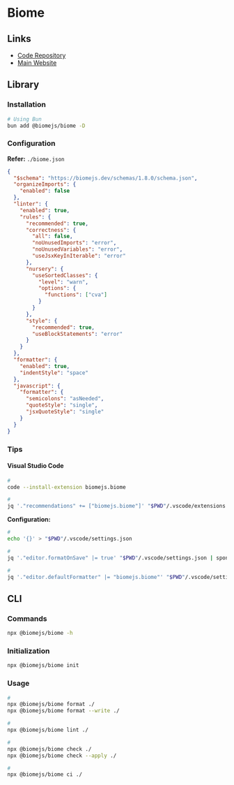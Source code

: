 # Biome

<!--
https://github.com/HazelHook/Hazel/blob/main/biome.json
-->

## Links

- [Code Repository](https://github.com/biomejs/biome)
- [Main Website](https://biomejs.dev)

## Library

### Installation

```sh
# Using Bun
bun add @biomejs/biome -D
```

### Configuration

<!--
    "lint": "biome check .",
    "lint:fix": "biome check . --apply",
-->

**Refer:** `./biome.json`

```json
{
  "$schema": "https://biomejs.dev/schemas/1.8.0/schema.json",
  "organizeImports": {
    "enabled": false
  },
  "linter": {
    "enabled": true,
    "rules": {
      "recommended": true,
      "correctness": {
        "all": false,
        "noUnusedImports": "error",
        "noUnusedVariables": "error",
        "useJsxKeyInIterable": "error"
      },
      "nursery": {
        "useSortedClasses": {
          "level": "warn",
          "options": {
            "functions": ["cva"]
          }
        }
      },
      "style": {
        "recommended": true,
        "useBlockStatements": "error"
      }
    }
  },
  "formatter": {
    "enabled": true,
    "indentStyle": "space"
  },
  "javascript": {
    "formatter": {
      "semicolons": "asNeeded",
      "quoteStyle": "single",
      "jsxQuoteStyle": "single"
    }
  }
}
```

### Tips

#### Visual Studio Code

```sh
#
code --install-extension biomejs.biome

#
jq '."recommendations" += ["biomejs.biome"]' "$PWD"/.vscode/extensions.json | sponge "$PWD"/.vscode/extensions.json
```

**Configuration:**

```sh
#
echo '{}' > "$PWD"/.vscode/settings.json
```

```sh
#
jq '."editor.formatOnSave" |= true' "$PWD"/.vscode/settings.json | sponge "$PWD"/.vscode/settings.json

#
jq '."editor.defaultFormatter" |= "biomejs.biome"' "$PWD"/.vscode/settings.json | sponge "$PWD"/.vscode/settings.json
```

## CLI

### Commands

```sh
npx @biomejs/biome -h
```

### Initialization

```sh
npx @biomejs/biome init
```

### Usage

```sh
#
npx @biomejs/biome format ./
npx @biomejs/biome format --write ./

#
npx @biomejs/biome lint ./

#
npx @biomejs/biome check ./
npx @biomejs/biome check --apply ./

#
npx @biomejs/biome ci ./
```
